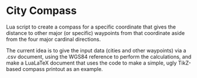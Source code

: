 # City Compass

Lua script to create a compass for a specific coordinate that gives the distance to other major (or specific) waypoints from that coordinate aside from the four major cardinal directions.

The current idea is to give the input data (cities and other waypoints) via a .csv document, using the WGS84 reference to perform the calculations, and make a LuaLaTeX document that uses the code to make a simple, ugly TikZ-based compass printout as an example.

